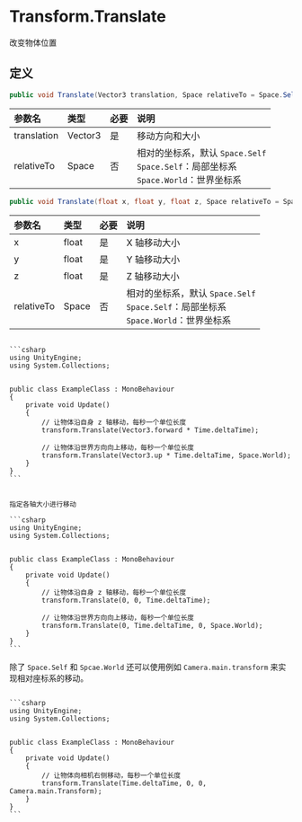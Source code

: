 # Transform.Translate

改变物体位置

## 定义

```csharp
public void Translate(Vector3 translation, Space relativeTo = Space.Self);
```

| 参数名         | 类型      | 必要  | 说明                                                                      |
|:----------- |:------- |:--- |:----------------------------------------------------------------------- |
| translation | Vector3 | 是   | 移动方向和大小                                                                 |
| relativeTo  | Space   | 否   | 相对的坐标系，默认 `Space.Self`<br />`Space.Self`：局部坐标系<br />`Space.World`：世界坐标系 |

```csharp
public void Translate(float x, float y, float z, Space relativeTo = Space.Self);
```

| 参数名        | 类型    | 必要  | 说明                                                                      |
|:---------- |:----- |:--- |:----------------------------------------------------------------------- |
| x          | float | 是   | X 轴移动大小                                                                 |
| y          | float | 是   | Y 轴移动大小                                                                 |
| z          | float | 是   | Z 轴移动大小                                                                 |
| relativeTo | Space | 否   | 相对的坐标系，默认 `Space.Self`<br />`Space.Self`：局部坐标系<br />`Space.World`：世界坐标系 |

~~~admonish example title="示例：指定向量进行移动"

```csharp
using UnityEngine;
using System.Collections;


public class ExampleClass : MonoBehaviour
{
    private void Update()
    {
        // 让物体沿自身 z 轴移动，每秒一个单位长度
        transform.Translate(Vector3.forward * Time.deltaTime);

        // 让物体沿世界方向向上移动，每秒一个单位长度
        transform.Translate(Vector3.up * Time.deltaTime, Space.World);
    }
}
```
~~~

~~~admonish example title="示例：指定各轴大小进行移动"

指定各轴大小进行移动

```csharp
using UnityEngine;
using System.Collections;


public class ExampleClass : MonoBehaviour
{
    private void Update()
    {
        // 让物体沿自身 z 轴移动，每秒一个单位长度
        transform.Translate(0, 0, Time.deltaTime);

        // 让物体沿世界方向向上移动，每秒一个单位长度
        transform.Translate(0, Time.deltaTime, 0, Space.World);
    }
}
```
~~~

除了 `Space.Self` 和 `Spcae.World` 还可以使用例如 `Camera.main.transform` 来实现相对座标系的移动。

~~~admonish example title="示例：相对座标系移动"

```csharp
using UnityEngine;
using System.Collections;


public class ExampleClass : MonoBehaviour
{
    private void Update()
    {
        // 让物体向相机右侧移动，每秒一个单位长度
        transform.Translate(Time.deltaTime, 0, 0, Camera.main.Transform);
    }
}
```
~~~